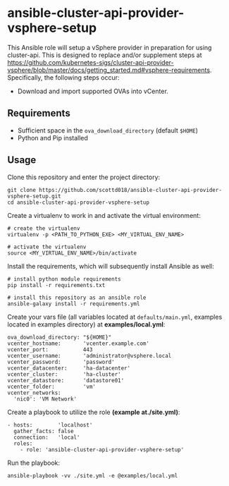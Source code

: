 # ansible-cluster-api-provider-vsphere-setup

This Ansible role will setup a vSphere provider in preparation for using cluster-api.  This is designed to replace and/or supplement steps at https://github.com/kubernetes-sigs/cluster-api-provider-vsphere/blob/master/docs/getting_started.md#vsphere-requirements. Specifically, the following steps occur:

- Download and import supported OVAs into vCenter.

## Requirements

- Sufficient space in the `ova_download_directory` (default `$HOME`)
- Python and Pip installed

## Usage

Clone this repository and enter the project directory:

```
git clone https://github.com/scottd018/ansible-cluster-api-provider-vsphere-setup.git
cd ansible-cluster-api-provider-vsphere-setup
```

Create a virtualenv to work in and activate the virtual environment:

```
# create the virtualenv
virtualenv -p <PATH_TO_PYTHON_EXE> <MY_VIRTUAL_ENV_NAME>

# activate the virtualenv
source <MY_VIRTUAL_ENV_NAME>/bin/activate
```

Install the requirements, which will subsequently install Ansible as well:
```
# install python module requirements
pip install -r requirements.txt

# install this repository as an ansible role
ansible-galaxy install -r requirements.yml
```

Create your vars file (all variables located at `defaults/main.yml`, examples located in examples directory) at **examples/local.yml**:
```
ova_download_directory: "${HOME}"
vcenter_hostname:       'vcenter.example.com'
vcenter_port:           443
vcenter_username:       'administrator@vsphere.local
vcenter_password:       'password'
vcenter_datacenter:     'ha-datacenter'
vcenter_cluster:        'ha-cluster'
vcenter_datastore:      'datastore01'
vcenter_folder:         'vm'
vcenter_networks:
  'nic0': 'VM Network'
```

Create a playbook to utilize the role **(example at./site.yml)**:
```
- hosts:        'localhost'
  gather_facts: false
  connection:   'local'
  roles:
    - role: 'ansible-cluster-api-provider-vsphere-setup'
```

Run the playbook:
```
ansible-playbook -vv ./site.yml -e @examples/local.yml
```
